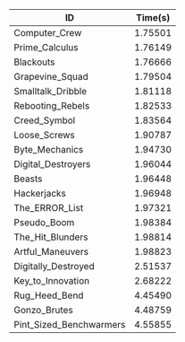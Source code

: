 |ID|Time(s)|
|-|-|
|Computer_Crew|1.75501|
|Prime_Calculus|1.76149|
|Blackouts|1.76666|
|Grapevine_Squad|1.79504|
|Smalltalk_Dribble|1.81118|
|Rebooting_Rebels|1.82533|
|Creed_Symbol|1.83564|
|Loose_Screws|1.90787|
|Byte_Mechanics|1.94730|
|Digital_Destroyers|1.96044|
|Beasts|1.96448|
|Hackerjacks|1.96948|
|The_ERROR_List|1.97321|
|Pseudo_Boom|1.98384|
|The_Hit_Blunders|1.98814|
|Artful_Maneuvers|1.98823|
|Digitally_Destroyed|2.51537|
|Key_to_Innovation|2.68222|
|Rug_Heed_Bend|4.45490|
|Gonzo_Brutes|4.48759|
|Pint_Sized_Benchwarmers|4.55855|
